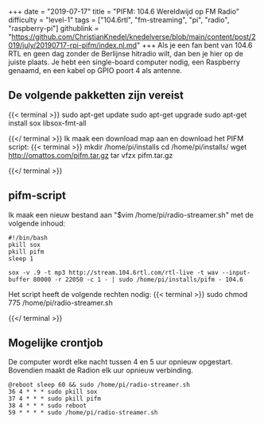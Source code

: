 +++
date = "2019-07-17"
title = "PIFM: 104.6 Wereldwijd op FM Radio"
difficulty = "level-1"
tags = ["104.6rtl", "fm-streaming", "pi", "radio", "raspberry-pi"]
githublink = "https://github.com/ChristianKnedel/knedelverse/blob/main/content/post/2019/july/20190717-rpi-pifm/index.nl.md"
+++
Als je een fan bent van 104.6 RTL en geen dag zonder de Berlijnse hitradio wilt, dan ben je hier op de juiste plaats. Je hebt een single-board computer nodig, een Raspberry genaamd, en een kabel op GPIO poort 4 als antenne.
## De volgende pakketten zijn vereist

{{< terminal >}}
sudo apt-get update
sudo apt-get upgrade
sudo apt-get install sox libsox-fmt-all

{{</ terminal >}}
Ik maak een download map aan en download het PIFM script:
{{< terminal >}}
mkdir /home/pi/installs
cd /home/pi/installs/
wget http://omattos.com/pifm.tar.gz
tar vfzx pifm.tar.gz

{{</ terminal >}}

## pifm-script
Ik maak een nieuw bestand aan "$vim /home/pi/radio-streamer.sh" met de volgende inhoud:
```
#!/bin/bash 
pkill sox 
pkill pifm 
sleep 1 

sox -v .9 -t mp3 http://stream.104.6rtl.com/rtl-live -t wav --input-buffer 80000 -r 22050 -c 1 - | sudo /home/pi/installs/pifm - 104.6

```
Het script heeft de volgende rechten nodig:
{{< terminal >}}
sudo chmod 775 /home/pi/radio-streamer.sh

{{</ terminal >}}

## Mogelijke crontjob
De computer wordt elke nacht tussen 4 en 5 uur opnieuw opgestart. Bovendien maakt de Radion elk uur opnieuw verbinding.
```
@reboot sleep 60 && sudo /home/pi/radio-streamer.sh 
36 4 * * * sudo pkill sox 
37 4 * * * sudo pkill pifm 
38 4 * * * sudo reboot 
59 * * * * sudo /home/pi/radio-streamer.sh

```